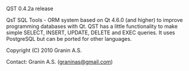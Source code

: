 QST 0.4.2a release

QsT SQL Tools - ORM system based on Qt 4.6.0 (and higher) to improve programming databases with Qt. QST has a little functionality to make simple SELECT, INSERT, UPDATE, DELETE and EXEC queries. It uses PostgreSQL but can be ported for other languages.

Copyright (C) 2010 Granin A.S.

Contact: Granin A.S. (graninas@gmail.com)
